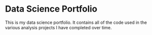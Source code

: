 # Data Science Portfolio
This is my data science portfolio. It contains all of the code used in the various analysis projects I have completed over time.

